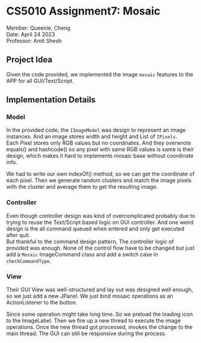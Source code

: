 # CS5010 Assignment7: Mosaic

Member: Queenie, Cheng    
Date: April 24 2023   
Professor: Amit Shesh

## Project Idea

Given the code provided, we implemented the image `mosaic` features to the APP for all
GUI/Text/Script.

## Implementation Details

### Model

In the provided code, the `IImageModel` was design to represent an image instances. And an image
stores width and height and List of `IPixels`.   
Each Pixel stores only RGB values but no coordinates. And they overwrote equals() and hashcode() so
any pixel with same RGB values is same is their design, which makes it hard to implements mosaic
base without coordinate info.

We had to write our own indexOf() method, so we can get the coordinate of each pixel.
Then we generate random clusters and match the image pixels with the cluster and average them to get
the resulting image.

### Controller

Even though controller design was kind of overcomplicated probably due to trying to reuse the
Text/Script based logic on GUI controller. And one weird design is the all command queued when
entered and only get executed after quit.  
But thankful to the command design pattern, The controller logic of provided was enough. None of the
control flow have to be changed but just add a `Mosaic` ImageCommand class and add a switch case
in `checkCommandType`.

### View

Their GUI View was well-structured and lay out was designed well enough, so we just add a new
JPanel. We just bind mosaic operations as an ActionListener to the button.   

Since some operation might take long time. So we preload the loading icon to the ImageLabel. 
Then we fire up a new thread to execute the image operations. Once the
new thread got processed, invokes the change to the main thread.
The GUI can still be responsive during the process.